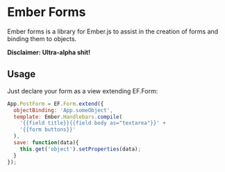 # Ember Forms

Ember forms is a library for Ember.js to assist in the creation of forms and
binding them to objects.

**Disclaimer: Ultra-alpha shit!**

## Usage

Just declare your form as a view extending EF.Form:

```Javascript
App.PostForm = EF.Form.extend({
  objectBinding: 'App.someObject',
  template: Ember.Handlebars.compile(
    '{{field title}}{{field body as="textarea"}}' +
    '{{form buttons}}'
  ),
  save: function(data){
    this.get('object').setProperties(data);
  }
});
```
